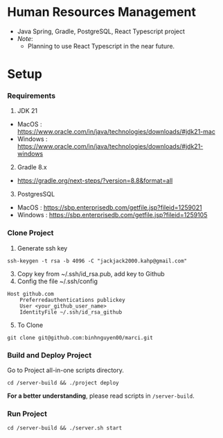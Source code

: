 # Human Resources Management
- Java Spring, Gradle, PostgreSQL, React Typescript project 
- *Note*:
    - Planning to use React Typescript in the near future.
# Setup
### Requirements
1. JDK 21
- MacOS    : https://www.oracle.com/in/java/technologies/downloads/#jdk21-mac
- Windows  : https://www.oracle.com/in/java/technologies/downloads/#jdk21-windows
2. Gradle 8.x
- https://gradle.org/next-steps/?version=8.8&format=all
3. PostgresSQL
- MacOS    : https://sbp.enterprisedb.com/getfile.jsp?fileid=1259021
- Windows  : https://sbp.enterprisedb.com/getfile.jsp?fileid=1259105
### Clone Project
1. Generate ssh key
```
ssh-keygen -t rsa -b 4096 -C "jackjack2000.kahp@gmail.com"
```
3. Copy key from ~/.ssh/id_rsa.pub, add key to Github
4. Config the file ~/.ssh/config
```plaintext
Host github.com
    Preferredauthentications publickey
    User <your_github_user_name>
    IdentityFile ~/.ssh/id_rsa_github
```
5. To Clone
```
git clone git@github.com:binhnguyen00/marci.git
```
### Build and Deploy Project
Go to Project all-in-one scripts directory.
```plaintext
cd /server-build && ./project deploy
```
**For a better understanding**, please read scripts in ```/server-build```.
### Run Project
```plaintext
cd /server-build && ./server.sh start
```
